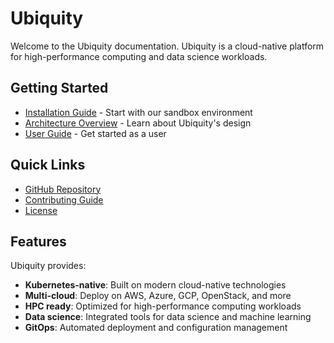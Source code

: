 # Ubiquity

Welcome to the Ubiquity documentation. Ubiquity is a cloud-native platform for high-performance computing and data science workloads.

## Getting Started

- [Installation Guide](installation/sandbox.md) - Start with our sandbox environment
- [Architecture Overview](architecture/overview.md) - Learn about Ubiquity's design
- [User Guide](user-guide/onboarding.md) - Get started as a user

## Quick Links

- [GitHub Repository](https://github.com/ubiquitycluster/ubiquity)
- [Contributing Guide](reference/contributing.md)
- [License](reference/license.md)

## Features

Ubiquity provides:

- **Kubernetes-native**: Built on modern cloud-native technologies
- **Multi-cloud**: Deploy on AWS, Azure, GCP, OpenStack, and more
- **HPC ready**: Optimized for high-performance computing workloads
- **Data science**: Integrated tools for data science and machine learning
- **GitOps**: Automated deployment and configuration management

